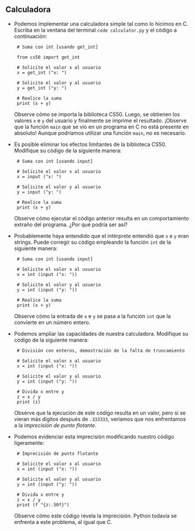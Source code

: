 Calculadora
-----------

* Podemos implementar una calculadora simple tal como lo hicimos en C. Escriba en la ventana del terminal `code calculator.py` y el código a continuación:

       # Suma con int [usando get_int]
       
       from cs50 import get_int
       
       # Solicite el valor x al usuario
       x = get_int ("x: ")
       
       # Solicite el valor y al usuario
       y = get_int ("y: ")
       
       # Realice la suma
       print (x + y)
       
    Observe cómo se importa la biblioteca CS50. Luego, se obtienen los valores `x` e `y` del usuario y finalmente se imprime el resultado. ¡Observe que la función `main` que se vio en un programa en C no está presente en absoluto! Aunque podríamos utilizar una función `main`, no es necesario.

* Es posible eliminar los efectos limitantes de la biblioteca CS50. Modifique su código de la siguiente manera:

       # Suma con int [usando input]
       
       # Solicite el valor x al usuario
       x = input ("x: ")
       
       # Solicite el valor y al usuario
       y = input ("y: ")
       
       # Realice la suma
       print (x + y)
    
    Observe cómo ejecutar el código anterior resulta en un comportamiento extraño del programa. ¿Por qué podría ser así?

* Probablemente haya entendido que el intérprete entendió que `x` e `y` eran strings. Puede corregir su código empleando la función `int` de la siguiente manera:

       # Suma con int [usando input]
       
       # Solicite el valor x al usuario
       x = int (input ("x: "))
       
       # Solicite el valor y al usuario
       y = int (input ("y: "))
       
       # Realice la suma
       print (x + y)
       
    Observe cómo la entrada de `x` e `y` se pasa a la función `int` que la convierte en un número entero.

* Podemos ampliar las capacidades de nuestra calculadora. Modifique su código de la siguiente manera:

       # División con enteros, demostración de la falta de truncamiento
       
       # Solicite el valor x al usuario
       x = int (input ("x: "))
       
       # Solicite el valor y al usuario
       y = int (input ("y: "))
       
       # Divida x entre y
       z = x / y
       print (z)
    
    Observe que la ejecución de este código resulta en un valor, pero si se vieran más dígitos después de `.333333`, veríamos que nos enfrentamos a la _imprecisión de punto flotante_.

* Podemos evidenciar esta imprecisión modificando nuestro código ligeramente:

       # Imprecisión de punto flotante
       
       # Solicite el valor x al usuario
       x = int (input ("x: "))
       
       # Solicite el valor y al usuario
       y = int (input ("y: "))
       
       # Divida x entre y
       z = x / y
       print (f "{z:.50f}")
    
    Observe cómo este código revela la imprecisión. Python todavía se enfrenta a este problema, al igual que C.